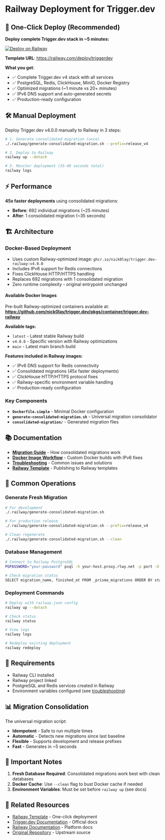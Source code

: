 # Railway Deployment for Trigger.dev

## 🚀 One-Click Deploy (Recommended)

**Deploy complete Trigger.dev stack in ~5 minutes:**

[![Deploy on Railway](https://railway.com/button.svg)](https://railway.com/deploy/c91Aj8?referralCode=CG2P3Y&utm_medium=integration&utm_source=template&utm_campaign=generic)

**Template URL**: https://railway.com/deploy/triggerdev

**What you get**:
- ✅ Complete Trigger.dev v4 stack with all services
- ✅ PostgreSQL, Redis, ClickHouse, MinIO, Docker Registry
- ✅ Optimized migrations (~1 minute vs 20+ minutes)
- ✅ IPv6 DNS support and auto-generated secrets
- ✅ Production-ready configuration

## 🛠️ Manual Deployment

Deploy Trigger.dev v4.0.0 manually to Railway in 3 steps:

```bash
# 1. Generate consolidated migration (once)
./.railway/generate-consolidated-migration.sh --prefix=release_v4

# 2. Deploy to Railway
railway up --detach

# 3. Monitor deployment (35-40 seconds total)
railway logs
```

## ⚡ Performance

**45x faster deployments** using consolidated migrations:
- **Before**: 692 individual migrations (~25 minutes)
- **After**: 1 consolidated migration (~35 seconds)

## 🏗️ Architecture

### Docker-Based Deployment
- Uses custom Railway-optimized image: `ghcr.io/nick0lay/trigger.dev-railway:v4.0.0`
- Includes IPv6 support for Redis connections
- Fixes ClickHouse HTTP/HTTPS handling
- Replaces 692 migrations with 1 consolidated migration
- Zero runtime complexity - original entrypoint unchanged

#### Available Docker Images
Pre-built Railway-optimized containers available at:
**https://github.com/nick0lay/trigger.dev/pkgs/container/trigger.dev-railway**

**Available tags:**
- `latest` - Latest stable Railway build
- `v4.0.0` - Specific version with Railway optimizations
- `main` - Latest main branch build

**Features included in Railway images:**
- ✅ IPv6 DNS support for Redis connectivity
- ✅ Consolidated migrations (45x faster deployments) 
- ✅ ClickHouse HTTP/HTTPS protocol fixes
- ✅ Railway-specific environment variable handling
- ✅ Production-ready configuration

### Key Components
- **`Dockerfile.simple`** - Minimal Docker configuration
- **`generate-consolidated-migration.sh`** - Universal migration consolidator
- **`consolidated-migration/`** - Generated migration files

## 📚 Documentation

- [**Migration Guide**](docs/migration-guide.md) - How consolidated migrations work
- [**Docker Image Workflow**](docs/docker-image-workflow.md) - Custom Docker builds with IPv6 fixes
- [**Troubleshooting**](docs/troubleshooting.md) - Common issues and solutions
- [**Railway Template**](docs/railway-template.md) - Publishing to Railway templates

## 🔧 Common Operations

### Generate Fresh Migration
```bash
# For development
./.railway/generate-consolidated-migration.sh

# For production release
./.railway/generate-consolidated-migration.sh --prefix=release_v4

# Clean regenerate
./.railway/generate-consolidated-migration.sh --clean
```

### Database Management
```bash
# Connect to Railway PostgreSQL
PGPASSWORD="your-password" psql -h your-host.proxy.rlwy.net -p port -U postgres -d railway

# Check migration status
SELECT migration_name, finished_at FROM _prisma_migrations ORDER BY started_at DESC LIMIT 5;
```

### Deployment Commands
```bash
# Deploy with railway.json config
railway up --detach

# Check status
railway status

# View logs
railway logs

# Redeploy existing deployment
railway redeploy
```

## 🎯 Requirements

- Railway CLI installed
- Railway project linked
- PostgreSQL and Redis services created in Railway
- Environment variables configured (see [troubleshooting](docs/troubleshooting.md))

## 📊 Migration Consolidation

The universal migration script:
- **Idempotent** - Safe to run multiple times
- **Automatic** - Detects new migrations since last baseline
- **Flexible** - Supports development and release prefixes
- **Fast** - Generates in ~5 seconds

## 🚨 Important Notes

1. **Fresh Database Required**: Consolidated migrations work best with clean databases
2. **Docker Cache**: Use `--clean` flag to bust Docker cache if needed
3. **Environment Variables**: Must be set before `railway up` (see docs)

## 🔗 Related Resources

- [Railway Template](https://railway.com/deploy/triggerdev) - One-click deployment
- [Trigger.dev Documentation](https://trigger.dev/docs) - Official docs
- [Railway Documentation](https://docs.railway.app) - Platform docs
- [Original Repository](https://github.com/triggerdotdev/trigger.dev) - Upstream source